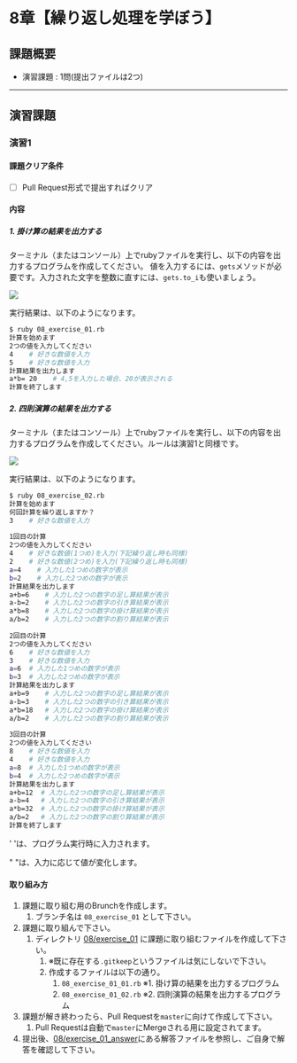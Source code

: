 # 8章【繰り返し処理を学ぼう】

## 課題概要
 - 演習課題 : 1問(提出ファイルは2つ)

---
## 演習課題
### 演習1
#### 課題クリア条件
- [ ] Pull Request形式で提出すればクリア

#### 内容
##### 1. 掛け算の結果を出力する

ターミナル（またはコンソール）上でrubyファイルを実行し、以下の内容を出力するプログラムを作成してください。
値を入力するには、`gets`メソッドが必要です。入力された文字を整数に直すには、`gets.to_i`も使いましょう。

![](https://wals.s3.amazonaws.com/uploads/wals2_content_img/475/475_1.gif)

実行結果は、以下のようになります。

```Bash
$ ruby 08_exercise_01.rb
計算を始めます
2つの値を入力してください
4    # 好きな数値を入力
5    # 好きな数値を入力
計算結果を出力します
a*b= 20    # 4,5を入力した場合、20が表示される
計算を終了します
```

##### 2. 四則演算の結果を出力する

ターミナル（またはコンソール）上でrubyファイルを実行し、以下の内容を出力するプログラムを作成してください。ルールは演習1と同様です。

![](https://wals.s3.amazonaws.com/uploads/wals2_content_img/475/475_2.gif)

実行結果は、以下のようになります。

```Bash
$ ruby 08_exercise_02.rb
計算を始めます
何回計算を繰り返しますか？
3    # 好きな数値を入力
 
1回目の計算
2つの値を入力してください
4    # 好きな数値(1つめ)を入力(下記繰り返し時も同様)
2    # 好きな数値(2つめ)を入力(下記繰り返し時も同様)
a=4    # 入力した1つめの数字が表示
b=2    # 入力した2つめの数字が表示
計算結果を出力します
a+b=6    # 入力した2つの数字の足し算結果が表示
a-b=2    # 入力した2つの数字の引き算結果が表示
a*b=8    # 入力した2つの数字の掛け算結果が表示
a/b=2    # 入力した2つの数字の割り算結果が表示
 
2回目の計算
2つの値を入力してください
6    # 好きな数値を入力
3    # 好きな数値を入力
a=6  # 入力した1つめの数字が表示
b=3  # 入力した2つめの数字が表示
計算結果を出力します
a+b=9    # 入力した2つの数字の足し算結果が表示
a-b=3    # 入力した2つの数字の引き算結果が表示
a*b=18   # 入力した2つの数字の掛け算結果が表示
a/b=2    # 入力した2つの数字の割り算結果が表示
 
3回目の計算
2つの値を入力してください
8    # 好きな数値を入力
4    # 好きな数値を入力
a=8  # 入力した1つめの数字が表示
b=4  # 入力した2つめの数字が表示
計算結果を出力します
a+b=12  # 入力した2つの数字の足し算結果が表示
a-b=4   # 入力した2つの数字の引き算結果が表示
a*b=32  # 入力した2つの数字の掛け算結果が表示
a/b=2   # 入力した2つの数字の割り算結果が表示
計算を終了します
```
' 'は、プログラム実行時に入力されます。

" "は、入力に応じて値が変化します。

#### 取り組み方
1. 課題に取り組む用のBrunchを作成します。
   1. ブランチ名は `08_exercise_01` として下さい。
1. 課題に取り組んで下さい。
   1. ディレクトリ [08/exercise_01](./exercise_01) に課題に取り組むファイルを作成して下さい。
      1. ※既に存在する`.gitkeep`というファイルは気にしないで下さい。
      1. 作成するファイルは以下の通り。
         1. `08_exercise_01_01.rb` ※1. 掛け算の結果を出力するプログラム
         1. `08_exercise_01_02.rb` ※2. 四則演算の結果を出力するプログラム
1. 課題が解き終わったら、Pull Requestを`master`に向けて作成して下さい。
   1. Pull Requestは自動で`master`にMergeされる用に設定されてます。
1. 提出後、[08/exercise_01_answer](./exercise_01_answer)にある解答ファイルを参照し、ご自身で解答を確認して下さい。

